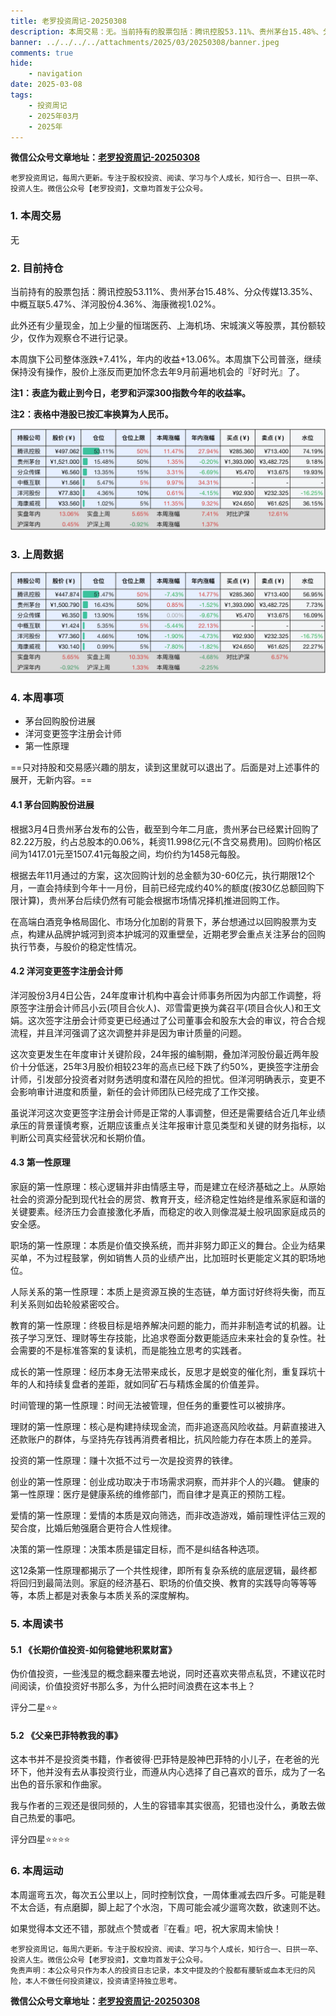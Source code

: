 ```yaml
---
title: 老罗投资周记-20250308
description: 本周交易：无。当前持有的股票包括：腾讯控股53.11%、贵州茅台15.48%、分众传媒13.35%、中概互联5.47%、洋河股份4.36%、海康微视1.02%。此外还有少量现金，加上少量的恒瑞医药、上海机场、宋城演义等股票，其份额较少，仅作为观察仓不进行记录。本周旗下公司整体涨跌+7.41%，年内的收益+13.06%。本周旗下公司普涨，继续保持没有操作，股价上涨，更加怀念去年9月前遍地机会的『好时光』了。
banner: ../../../../attachments/2025/03/20250308/banner.jpeg
comments: true
hide:
    - navigation
date: 2025-03-08
tags:
    - 投资周记
    - 2025年03月
    - 2025年
---
```


__微信公众号文章地址：[老罗投资周记-20250308](https://mp.weixin.qq.com/s/oMdLy5GsEtlZSpp0UpdaFQ)__

```
老罗投资周记，每周六更新。专注于股权投资、阅读、学习与个人成长，知行合一、日拱一卒、投资人生。微信公众号【老罗投资】，文章均首发于公众号。
```

### 1. 本周交易

无

### 2. 目前持仓

当前持有的股票包括：腾讯控股53.11%、贵州茅台15.48%、分众传媒13.35%、中概互联5.47%、洋河股份4.36%、海康微视1.02%。

此外还有少量现金，加上少量的恒瑞医药、上海机场、宋城演义等股票，其份额较少，仅作为观察仓不进行记录。

本周旗下公司整体涨跌<span class="red">+7.41%</span>，年内的收益<span class="red">+13.06%</span>。本周旗下公司普涨，继续保持没有操作，股价上涨反而更加怀念去年9月前遍地机会的『好时光』了。

**注1：表底为截止到今日，老罗和沪深300指数今年的收益率。**

**注2：表格中港股已按汇率换算为人民币。**

![目前持仓](../../../attachments/2025/03/20250308/1.jpg)

### 3. 上周数据

![上周数据](../../../attachments/2025/03/20250308/2.jpg)

### 4. 本周事项

+ 茅台回购股份进展
+ 洋河变更签字注册会计师
+ 第一性原理

==只对持股和交易感兴趣的朋友，读到这里就可以退出了。后面是对上述事件的展开，无新内容。==

#### 4.1 茅台回购股份进展

根据3月4日贵州茅台发布的公告，截至到今年二月底，贵州茅台已经累计回购了82.22万股，约占总股本的0.06%，耗资11.998亿元(不含交易费用)。回购价格区间为1417.01元至1507.41元每股之间，均价约为1458元每股。

根据去年11月通过的方案，这次回购计划的总金额为30-60亿元，执行期限12个月，一直会持续到今年十一月份，目前已经完成约40%的额度(按30亿总额回购下限计算)，贵州茅台后续仍然有可能会根据市场情况择机推进回购工作。

在高端白酒竞争格局固化、市场分化加剧的背景下，茅台想通过以回购股票为支点，构建从品牌护城河到资本护城河的双重壁垒，近期老罗会重点关注茅台的回购执行节奏，与股价的稳定性情况。

#### 4.2 洋河变更签字注册会计师

洋河股份3月4日公告，24年度审计机构中喜会计师事务所因为内部工作调整，将原签字注册会计师吕小云​(项目合伙人)、邓雪雷更换为龚召平​(项目合伙人)和王文娟。这次签字注册会计师变更已经通过了公司董事会和股东大会的审议，符合合规流程，并且洋河强调了这次调整并非是因为审计质量的问题。

这次变更发生在年度审计关键阶段​，24年报的编制期，叠加洋河股份最近两年股价十分低迷，25年3月股价相较23年的高点已经下跌了约50%，更换签字注册会计师，引发部分投资者对财务透明度和潜在风险的担忧。但洋河明确表示，变更不会影响审计进度和质量，新任的会计师团队已经完成了工作交接。

虽说洋河这次变更签字注册会计师是正常的人事调整，但还是需要结合近几年业绩承压的背景谨慎考察，近期应该重点关注年报审计意见类型和关键的财务指标，以判断公司真实经营状况和长期价值。

#### 4.3 第一性原理

家庭的第一性原理：核心逻辑并非由情感主导，而是建立在经济基础之上。从原始社会的资源分配到现代社会的房贷、教育开支，经济稳定性始终是维系家庭和谐的关键要素。经济压力会直接激化矛盾，而稳定的收入则像混凝土般巩固家庭成员的安全感。

职场的第一性原理：本质是价值交换系统，而并非努力即正义的舞台。企业为结果买单，不为过程鼓掌，例如销售人员的业绩产出，比加班时长更能定义其的职场地位。

人际关系的第一性原理：本质上是资源互换的生态链，单方面讨好终将失衡，而互利关系则如齿轮般紧密咬合。

教育的第一性原理：终极目标是培养解决问题的能力，而并非制造考试的机器。让孩子学习烹饪、理财等生存技能，比追求卷面分数更能适应未来社会的复杂性。社会需要的不是标准答案的复读机，而是能独立思考的实践者。

成长的第一性原理：经历本身无法带来成长，反思才是蜕变的催化剂，重复踩坑十年的人和持续复盘者的差距，就如同矿石与精炼金属的价值差异。

​时间管理的第一性原理：时间无法被管理，但任务的重要性可以被排序。

理财的第一性原理：核心是构建持续现金流，而非追逐高风险收益。月薪直接进入还款账户的群体，与坚持先存钱再消费者相比，抗风险能力存在本质上的差异。

投资的第一性原理：赚十次抵不过亏一次是投资界的铁律。

​创业的第一性原理：创业成功取决于市场需求洞察，而并非个人的兴趣。​
​
​健康的第一性原理：医疗是健康系统的维修部门，而自律才是真正的预防工程。

爱情的第一性原理：爱情的本质是双向筛选，而非改造游戏，婚前理性评估三观的契合度，比婚后勉强磨合更符合人性规律。

决策的第一性原理：决策本质是锚定目标，而不是纠结各种选项。

这12条第一性原理都揭示了一个共性规律，即所有复杂系统的底层逻辑，最终都将回归到最简法则。家庭的经济基石、职场的价值交换、教育的实践导向等等等等，本质上都是对表象与本质关系的深度解构。

### 5. 本周读书

#### 5.1 《长期价值投资-如何稳健地积累财富》

伪价值投资，一些浅显的概念翻来覆去地说，同时还喜欢夹带点私货，不建议花时间阅读，价值投资好书那么多，为什么把时间浪费在这本书上？

评分二星⭐️⭐️

#### 5.2 《父亲巴菲特教我的事》

这本书并不是投资类书籍，作者彼得·巴菲特是股神巴菲特的小儿子，在老爸的光环下，他并没有去从事投资行业，而遵从内心选择了自己喜欢的音乐，成为了一名出色的音乐家和作曲家。

我与作者的三观还是很同频的，人生的容错率其实很高，犯错也没什么，勇敢去做自己热爱的事吧。

评分四星⭐️⭐️⭐️⭐️

### 6. 本周运动

本周遛弯五次，每次五公里以上，同时控制饮食，一周体重减去四斤多。可能是鞋不太合适，有点磨脚，脚上起了个水泡，下周可能会减少遛弯次数，欲速则不达。

如果觉得本文还不错，那就点个赞或者『在看』吧，祝大家周末愉快！

```
老罗投资周记，每周六更新。专注于股权投资、阅读、学习与个人成长，知行合一、日拱一卒、投资人生。微信公众号【老罗投资】，文章均首发于公众号。
免责声明：本公众号只作为本人的投资日志记录，本文中提及的个股都有腰斩或血本无归的风险，本人不做任何投资建议，投资请坚持独立思考。
```

__微信公众号文章地址：[老罗投资周记-20250308](https://mp.weixin.qq.com/s/oMdLy5GsEtlZSpp0UpdaFQ)__